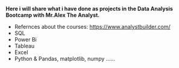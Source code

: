 **Here i will share what i have done as projects in the Data Analysis Bootcamp with Mr.Alex The Analyst.**
* Refernces about the courses: https://www.analystbuilder.com/
* SQL
* Power Bi
* Tableau
* Excel
* Python & Pandas, matplotlib, numpy ......
